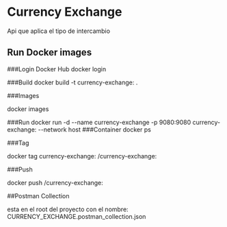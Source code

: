 # Currency Exchange

Api que aplica el tipo de intercambio 

## Run Docker images

###Login Docker Hub
docker login 

###Build
docker build -t currency-exchange:<version> .

###Images

docker images

###Run
docker run -d --name currency-exchange -p 9080:9080 currency-exchange:<version> --network host
###Container
docker ps

###Tag

docker tag currency-exchange:<version> <username>/currency-exchange:<version>

###Push

docker push <username>/currency-exchange:<version>


##Postman Collection

esta en el root del proyecto con el nombre: CURRENCY_EXCHANGE.postman_collection.json